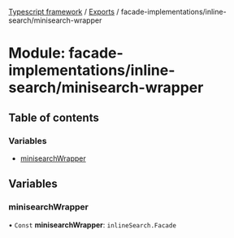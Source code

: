 [Typescript framework](../index.md) / [Exports](../modules.md) / facade-implementations/inline-search/minisearch-wrapper

# Module: facade-implementations/inline-search/minisearch-wrapper

## Table of contents

### Variables

- [minisearchWrapper](facade_implementations_inline_search_minisearch_wrapper.md#minisearchwrapper)

## Variables

### minisearchWrapper

• `Const` **minisearchWrapper**: `inlineSearch.Facade`
